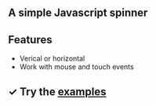 ## A simple Javascript spinner

## Features

* Verical or horizontal
* Work with mouse and touch events

## &#10003; Try the [examples](examples)
